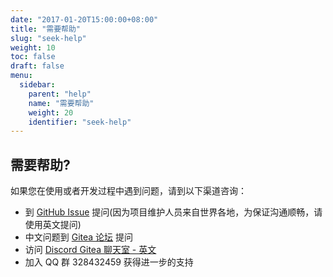 ```yaml
---
date: "2017-01-20T15:00:00+08:00"
title: "需要帮助"
slug: "seek-help"
weight: 10
toc: false
draft: false
menu:
  sidebar:
    parent: "help"
    name: "需要帮助"
    weight: 20
    identifier: "seek-help"
---
```


## 需要帮助?

如果您在使用或者开发过程中遇到问题，请到以下渠道咨询：

- 到 [GitHub Issue](https://github.com/orgs/git3protocol/discussions) 提问(因为项目维护人员来自世界各地，为保证沟通顺畅，请使用英文提问)
- 中文问题到 [Gitea 论坛](https://discourse.gitea.io/c/5-category/5) 提问
- 访问 [Discord Gitea 聊天室 - 英文](https://discord.gg/Gitea)
- 加入 QQ 群 328432459 获得进一步的支持
